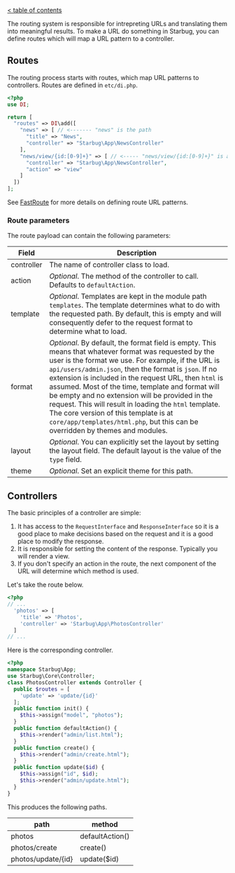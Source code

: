 [< table of contents](../README.md)

The routing system is responsible for intrepreting URLs and translating them into meaningful results. To make a URL do something in Starbug, you can define routes which will map a URL pattern to a controller.

## Routes

The routing process starts with routes, which map URL patterns to controllers. Routes are defined in `etc/di.php`.

```php
<?php
use DI;

return [
  "routes" => DI\add([
    "news" => [ // <------- "news" is the path
      "title" => "News",
      "controller" => "Starbug\App\NewsController"
    ],
    "news/view/{id:[0-9]+}" => [ // <----- "news/view/{id:[0-9]+}" is another path
      "controller" => "Starbug\App\NewsController",
      "action" => "view"
    ]
  ])
];
```

See [FastRoute](https://github.com/nikic/FastRoute) for more details on defining route URL patterns.

### Route parameters

The route payload can contain the following parameters:

| Field | Description |
|-------|-------------|
| controller | The name of controller class to load. |
| action | *Optional*. The method of the controller to call. Defaults to `defaultAction`. |
| template | *Optional*. Templates are kept in the module path `templates`. The template determines what to do with the requested path. By default, this is empty and will consequently defer to the request format to determine what to load. |
| format | *Optional*. By default, the format field is empty. This means that whatever format was requested by the user is the format we use. For example, if the URL is `api/users/admin.json`, then the format is `json`. If no extension is included in the request URL, then `html` is assumed. Most of the time, template and format will be empty and no extension will be provided in the request. This will result in loading the `html` template. The core version of this template is at `core/app/templates/html.php`, but this can be overridden by themes and modules. |
| layout | *Optional*. You can explicitly set the layout by setting the layout field. The default layout is the value of the `type` field. |
| theme | *Optional*. Set an explicit theme for this path. |

## Controllers

The basic principles of a controller are simple:

1. It has access to the `RequestInterface` and `ResponseInterface` so it is a good place to make decisions based on the request and it is a good place to modify the response.
2. It is responsible for setting the content of the response. Typically you will render a view.
3. If you don't specify an action in the route, the next component of the URL will determine which method is used.

Let's take the route below.

```php
<?php
// ...
  'photos' => [
    'title' => 'Photos',
    'controller' => 'Starbug\App\PhotosController'
  ]
// ...
```

Here is the corresponding controller.

```php
<?php
namespace Starbug\App;
use Starbug\Core\Controller;
class PhotosController extends Controller {
  public $routes = [
    'update' => 'update/{id}'
  ];
  public function init() {
    $this->assign("model", "photos");
  }
  public function defaultAction() {
    $this->render("admin/list.html");
  }
  public function create() {
    $this->render("admin/create.html");
  }
  public function update($id) {
    $this->assign("id", $id);
    $this->render("admin/update.html");
  }
}
```
This produces the following paths.

| path | method |
|------|--------|
| photos | defaultAction() |
| photos/create | create() |
| photos/update/{id} | update($id) |
